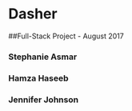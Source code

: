 # Dasher
##Full-Stack Project - August 2017
### Stephanie Asmar
### Hamza Haseeb
### Jennifer Johnson
